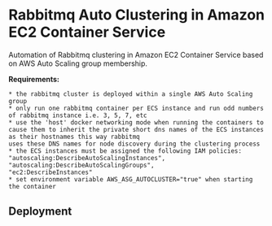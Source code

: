 Rabbitmq Auto Clustering in Amazon EC2 Container Service
========================================================

Automation of Rabbitmq clustering in Amazon EC2 Container Service based on AWS Auto Scaling group membership.

**Requirements:**

    * the rabbitmq cluster is deployed within a single AWS Auto Scaling group
    * only run one rabbitmq container per ECS instance and run odd numbers of rabbitmq instance i.e. 3, 5, 7, etc
    * use the 'host' docker networking mode when running the containers to cause them to inherit the private short dns names of the ECS instances as their hostnames this way rabbitmq
    uses these DNS names for node discovery during the clustering process
    * the ECS instances must be assigned the following IAM policies:
    "autoscaling:DescribeAutoScalingInstances",
    "autoscaling:DescribeAutoScalingGroups",
    "ec2:DescribeInstances"
    * set environment variable AWS_ASG_AUTOCLUSTER="true" when starting the container


Deployment
----------

